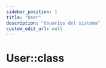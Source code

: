 ```yaml
---
sidebar_position: 1
title: "User"
description: "Usuarios del sistema"
custom_edit_url: null
---
```


# User::class